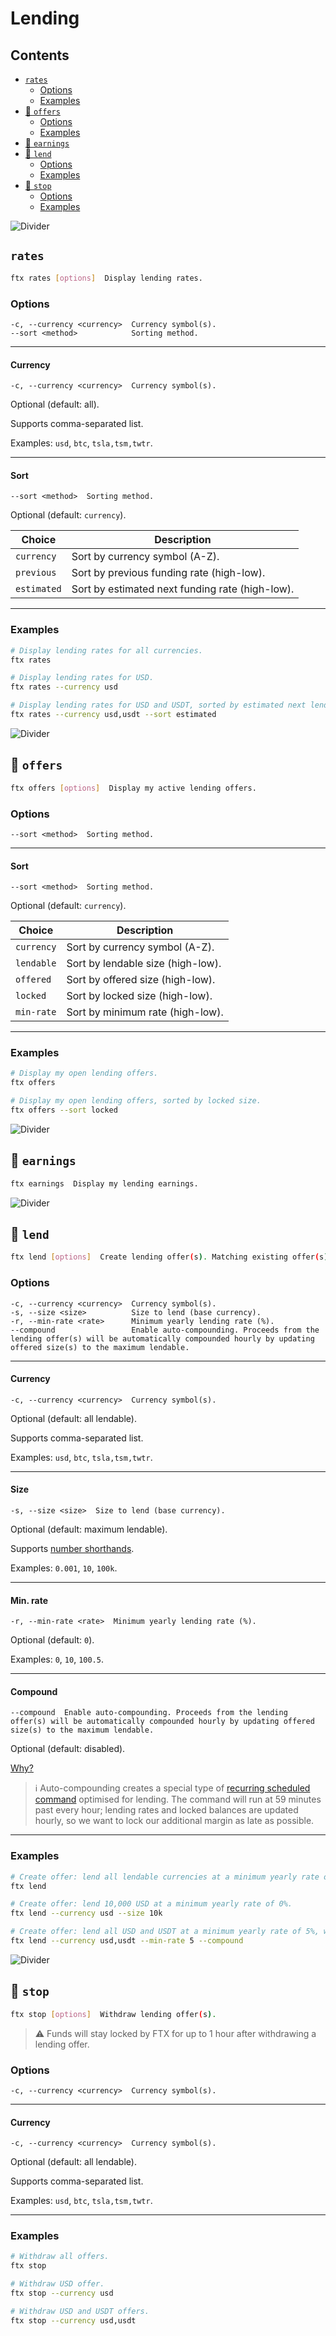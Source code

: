 # Lending

## Contents

- [`rates`](#rates)
  - [Options](#options)
  - [Examples](#examples)
- [🔐 `offers`](#-offers)
  - [Options](#options-1)
  - [Examples](#examples-1)
- [🔐 `earnings`](#-earnings)
- [🔐 `lend`](#-lend)
  - [Options](#options-2)
  - [Examples](#examples-2)
- [🔐 `stop`](#-stop)
  - [Options](#options-3)
  - [Examples](#examples-3)

![Divider](../../images/divider.png)

## `rates`

```sh
ftx rates [options]  Display lending rates.
```

### Options

```
-c, --currency <currency>  Currency symbol(s).
--sort <method>            Sorting method.
```

---

#### Currency

```
-c, --currency <currency>  Currency symbol(s).
```

Optional (default: all).

Supports comma-separated list.

Examples: `usd`, `btc`, `tsla,tsm,twtr`.

---

#### Sort

```
--sort <method>  Sorting method.
```

Optional (default: `currency`).

| Choice      | Description                                     |
| ----------- | ----------------------------------------------- |
| `currency`  | Sort by currency symbol (A-Z).                  |
| `previous`  | Sort by previous funding rate (high-low).       |
| `estimated` | Sort by estimated next funding rate (high-low). |

---

### Examples

```sh
# Display lending rates for all currencies.
ftx rates

# Display lending rates for USD.
ftx rates --currency usd

# Display lending rates for USD and USDT, sorted by estimated next lending rate.
ftx rates --currency usd,usdt --sort estimated
```

![Divider](../../images/divider.png)

## 🔐 `offers`

```sh
ftx offers [options]  Display my active lending offers.
```

### Options

```
--sort <method>  Sorting method.
```

---

#### Sort

```
--sort <method>  Sorting method.
```

Optional (default: `currency`).

| Choice     | Description                       |
| ---------- | --------------------------------- |
| `currency` | Sort by currency symbol (A-Z).    |
| `lendable` | Sort by lendable size (high-low). |
| `offered`  | Sort by offered size (high-low).  |
| `locked`   | Sort by locked size (high-low).   |
| `min-rate` | Sort by minimum rate (high-low).  |

---

### Examples

```sh
# Display my open lending offers.
ftx offers

# Display my open lending offers, sorted by locked size.
ftx offers --sort locked
```

![Divider](../../images/divider.png)

## 🔐 `earnings`

```sh
ftx earnings  Display my lending earnings.
```

![Divider](../../images/divider.png)

## 🔐 `lend`

```sh
ftx lend [options]  Create lending offer(s). Matching existing offer(s) will be overwritten.
```

### Options

```
-c, --currency <currency>  Currency symbol(s).
-s, --size <size>          Size to lend (base currency).
-r, --min-rate <rate>      Minimum yearly lending rate (%).
--compound                 Enable auto-compounding. Proceeds from the lending offer(s) will be automatically compounded hourly by updating offered size(s) to the maximum lendable.
```

---

#### Currency

```
-c, --currency <currency>  Currency symbol(s).
```

Optional (default: all lendable).

Supports comma-separated list.

Examples: `usd`, `btc`, `tsla,tsm,twtr`.

---

#### Size

```
-s, --size <size>  Size to lend (base currency).
```

Optional (default: maximum lendable).

Supports [number shorthands](./../../guides/power-users.md#number-shorthands).

Examples: `0.001`, `10`, `100k`.

---

#### Min. rate

```
-r, --min-rate <rate>  Minimum yearly lending rate (%).
```

Optional (default: `0`).

Examples: `0`, `10`, `100.5`.

---

#### Compound

```
--compound  Enable auto-compounding. Proceeds from the lending offer(s) will be automatically compounded hourly by updating offered size(s) to the maximum lendable.
```

Optional (default: disabled).

[Why?](../../studies/auto-compounding.md)

> ℹ️ Auto-compounding creates a special type of [recurring scheduled command](../../guides/scheduled-commands.md#recurring) optimised for lending. The command will run at 59 minutes past every hour; lending rates and locked balances are updated hourly, so we want to lock our additional margin as late as possible.

---

### Examples

```sh
# Create offer: lend all lendable currencies at a minimum yearly rate of 0%.
ftx lend

# Create offer: lend 10,000 USD at a minimum yearly rate of 0%.
ftx lend --currency usd --size 10k

# Create offer: lend all USD and USDT at a minimum yearly rate of 5%, with auto-compounding enabled.
ftx lend --currency usd,usdt --min-rate 5 --compound
```

![Divider](../../images/divider.png)

## 🔐 `stop`

```sh
ftx stop [options]  Withdraw lending offer(s).
```

> ⚠️ Funds will stay locked by FTX for up to 1 hour after withdrawing a lending offer.

### Options

```
-c, --currency <currency>  Currency symbol(s).
```

---

#### Currency

```
-c, --currency <currency>  Currency symbol(s).
```

Optional (default: all lendable).

Supports comma-separated list.

Examples: `usd`, `btc`, `tsla,tsm,twtr`.

---

### Examples

```sh
# Withdraw all offers.
ftx stop

# Withdraw USD offer.
ftx stop --currency usd

# Withdraw USD and USDT offers.
ftx stop --currency usd,usdt
```
